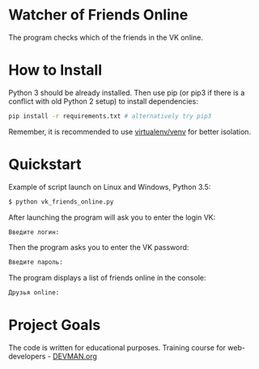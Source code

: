 # Watcher of Friends Online

The program checks which of the friends in the VK online.

# How to Install

Python 3 should be already installed. Then use pip (or pip3 if there is a conflict with old Python 2 setup) to install dependencies:

```bash
pip install -r requirements.txt # alternatively try pip3
```

Remember, it is recommended to use [virtualenv/venv](https://devman.org/encyclopedia/pip/pip_virtualenv/) for better isolation.

# Quickstart

Example of script launch on Linux and Windows, Python 3.5:

```bash
$ python vk_friends_online.py
```

After launching the program will ask you to enter the login VK:

```bash
Введите логин:
```

Then the program asks you to enter the VK password:

```bash
Введите пароль:
```

The program displays a list of friends online in the console:

```bash
Друзья online:
```

# Project Goals

The code is written for educational purposes. Training course for web-developers - [DEVMAN.org](https://devman.org)
